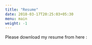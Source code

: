 ```yaml
---
title: "Resume"
date: 2018-03-17T20:25:03+05:30
menu: main
weight: -1
---
```


Please download my resume from here :
